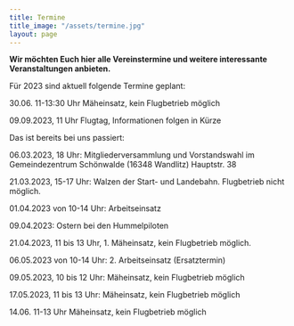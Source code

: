 ```yaml
---
title: Termine
title_image: "/assets/termine.jpg"
layout: page
---
```


**Wir möchten Euch hier alle Vereinstermine und weitere interessante Veranstaltungen anbieten.**

Für 2023 sind aktuell folgende Termine geplant:

30.06. 11-13:30 Uhr  Mäheinsatz, kein Flugbetrieb möglich

09.09.2023, 11 Uhr  Flugtag, Informationen folgen in Kürze


Das ist bereits bei uns passiert:

06.03.2023, 18 Uhr: Mitgliederversammlung und Vorstandswahl im Gemeindezentrum Schönwalde (16348 Wandlitz) Hauptstr. 38

21.03.2023, 15-17 Uhr: Walzen der Start- und Landebahn. Flugbetrieb nicht möglich.

01.04.2023 von 10-14 Uhr: Arbeitseinsatz

09.04.2023: Ostern bei den Hummelpiloten

21.04.2023, 11 bis 13 Uhr, 1. Mäheinsatz, kein Flugbetrieb möglich.

06.05.2023 von 10-14 Uhr: 2. Arbeitseinsatz (Ersatztermin)

09.05.2023, 10 bis 12 Uhr: Mäheinsatz, kein Flugbetrieb möglich

17.05.2023, 11 bis 13 Uhr: Mäheinsatz, kein Flugbetrieb möglich

14.06. 11-13 Uhr  Mäheinsatz, kein Flugbetrieb möglich


